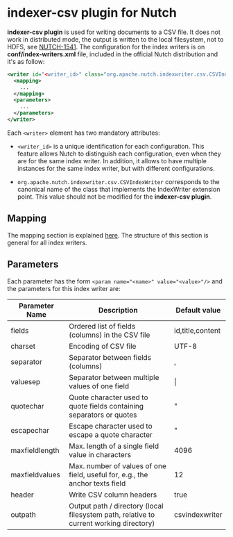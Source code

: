 <!--
 Licensed to the Apache Software Foundation (ASF) under one or more
 contributor license agreements.  See the NOTICE file distributed with
 this work for additional information regarding copyright ownership.
 The ASF licenses this file to You under the Apache License, Version 2.0
 (the "License"); you may not use this file except in compliance with
 the License.  You may obtain a copy of the License at

     http://www.apache.org/licenses/LICENSE-2.0

 Unless required by applicable law or agreed to in writing, software
 distributed under the License is distributed on an "AS IS" BASIS,
 WITHOUT WARRANTIES OR CONDITIONS OF ANY KIND, either express or implied.
 See the License for the specific language governing permissions and
 limitations under the License.
-->

indexer-csv plugin for Nutch 
============================

**indexer-csv plugin** is used for writing documents to a CSV file. It does not work in distributed mode, the output is written to the local filesystem, not to HDFS, see [NUTCH-1541](https://issues.apache.org/jira/browse/NUTCH-1541). The configuration for the index writers is on **conf/index-writers.xml** file, included in the official Nutch distribution and it's as follow:

```xml
<writer id="<writer_id>" class="org.apache.nutch.indexwriter.csv.CSVIndexWriter">
  <mapping>
    ...
  </mapping>
  <parameters>
    ...
  </parameters>   
</writer>
```

Each `<writer>` element has two mandatory attributes:

* `<writer_id>` is a unique identification for each configuration. This feature allows Nutch to distinguish each configuration, even when they are for the same index writer. In addition, it allows to have multiple instances for the same index writer, but with different configurations.

* `org.apache.nutch.indexwriter.csv.CSVIndexWriter` corresponds to the canonical name of the class that implements the IndexWriter extension point. This value should not be modified for the **indexer-csv plugin**.

## Mapping

The mapping section is explained [here](https://cwiki.apache.org/confluence/display/NUTCH/IndexWriters#IndexWriters-Mappingsection). The structure of this section is general for all index writers.

## Parameters

Each parameter has the form `<param name="<name>" value="<value>"/>` and the parameters for this index writer are:

Parameter Name | Description | Default value
--|--|--
fields | Ordered list of fields (columns) in the CSV file | id,title,content
charset | Encoding of CSV file | UTF-8
separator | Separator between fields (columns) | ,
valuesep | Separator between multiple values of one field | \|
quotechar | Quote character used to quote fields containing separators or quotes | &quot;
escapechar | Escape character used to escape a quote character | &quot;
maxfieldlength | Max. length of a single field value in characters | 4096
maxfieldvalues | Max. number of values of one field, useful for, e.g., the anchor texts field | 12
header | Write CSV column headers | true
outpath | Output path / directory (local filesystem path, relative to current working directory) | csvindexwriter
